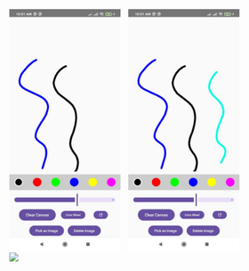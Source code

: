 <div>
  <img src="draw1.jpg" width="200" style="display:inline-block; margin-right: 10px;" />
  <img src="draw2.jpg" width="200" style="display:inline-block; margin-right: 10px;" />
  <img src="https://github.com/KerlosMeladHanna/Kerlos_Portfolio/blob/Drawing-App/color%20wheel.jpg?raw=true" width="200" style="display:inline-block;" />
</div>
